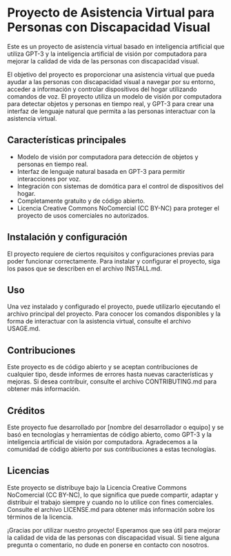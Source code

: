 ﻿# Proyecto de Asistencia Virtual para Personas con Discapacidad Visual

Este es un proyecto de asistencia virtual basado en inteligencia artificial que utiliza GPT-3 y la inteligencia artificial de visión por computadora para mejorar la calidad de vida de las personas con discapacidad visual.

El objetivo del proyecto es proporcionar una asistencia virtual que pueda ayudar a las personas con discapacidad visual a navegar por su entorno, acceder a información y controlar dispositivos del hogar utilizando comandos de voz. El proyecto utiliza un modelo de visión por computadora para detectar objetos y personas en tiempo real, y GPT-3 para crear una interfaz de lenguaje natural que permita a las personas interactuar con la asistencia virtual.

## Características principales

-   Modelo de visión por computadora para detección de objetos y personas en tiempo real.
-   Interfaz de lenguaje natural basada en GPT-3 para permitir interacciones por voz.
-   Integración con sistemas de domótica para el control de dispositivos del hogar.
-   Completamente gratuito y de código abierto.
-   Licencia Creative Commons NoComercial (CC BY-NC) para proteger el proyecto de usos comerciales no autorizados.

## Instalación y configuración

El proyecto requiere de ciertos requisitos y configuraciones previas para poder funcionar correctamente. Para instalar y configurar el proyecto, siga los pasos que se describen en el archivo INSTALL.md.

## Uso

Una vez instalado y configurado el proyecto, puede utilizarlo ejecutando el archivo principal del proyecto. Para conocer los comandos disponibles y la forma de interactuar con la asistencia virtual, consulte el archivo USAGE.md.

## Contribuciones

Este proyecto es de código abierto y se aceptan contribuciones de cualquier tipo, desde informes de errores hasta nuevas características y mejoras. Si desea contribuir, consulte el archivo CONTRIBUTING.md para obtener más información.

## Créditos 

Este proyecto fue desarrollado por [nombre del desarrollador o equipo] y se basó en tecnologías y herramientas de código abierto, como GPT-3 y la inteligencia artificial de visión por computadora. Agradecemos a la comunidad de código abierto por sus contribuciones a estas tecnologías.

## Licencias

Este proyecto se distribuye bajo la Licencia Creative Commons NoComercial (CC BY-NC), lo que significa que puede compartir, adaptar y distribuir el trabajo siempre y cuando no lo utilice con fines comerciales. Consulte el archivo LICENSE.md para obtener más información sobre los términos de la licencia.

¡Gracias por utilizar nuestro proyecto! Esperamos que sea útil para mejorar la calidad de vida de las personas con discapacidad visual. Si tiene alguna pregunta o comentario, no dude en ponerse en contacto con nosotros.
